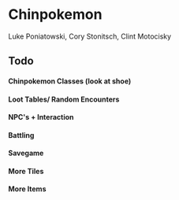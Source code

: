 # Chinpokemon
Luke Poniatowski, Cory Stonitsch, Clint Motocisky

## Todo
#### Chinpokemon Classes (look at shoe)
#### Loot Tables/ Random Encounters
#### NPC's + Interaction
#### Battling
#### Savegame
#### More Tiles
#### More Items
